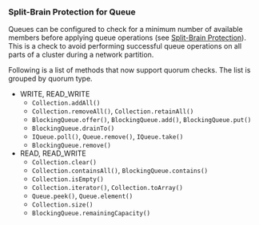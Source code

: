 
### Split-Brain Protection for Queue

Queues can be configured to check for a minimum number of available members before applying queue operations (see [Split-Brain Protection](#split-brain-protection)). This is a check to avoid performing successful queue operations on all parts of a cluster during a network partition. 

Following is a list of methods that now support quorum checks. The list is grouped by quorum type. 

- WRITE, READ_WRITE
    - `Collection.addAll()`
    - `Collection.removeAll()`, `Collection.retainAll()`
    - `BlockingQueue.offer()`, `BlockingQueue.add()`, `BlockingQueue.put()`
    - `BlockingQueue.drainTo()`
    - `IQueue.poll()`, `Queue.remove()`, `IQueue.take()`
    - `BlockingQueue.remove()`
- READ, READ_WRITE
    - `Collection.clear()`
    - `Collection.containsAll()`, `BlockingQueue.contains()`
    - `Collection.isEmpty()`
    - `Collection.iterator()`, `Collection.toArray()`
    - `Queue.peek()`, `Queue.element()`
    - `Collection.size()`
    - `BlockingQueue.remainingCapacity()`